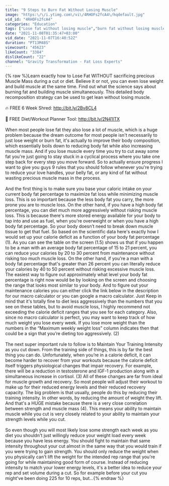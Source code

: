 ```yaml
---
title: "9 Steps to Burn Fat Without Losing Muscle"
image: "https:\/\/i.ytimg.com\/vi\/4RHOFs2fcA4\/hqdefault.jpg"
vid_id: "4RHOFs2fcA4"
categories: "Education"
tags: ["Lose fat without losing muscle","burn fat without losing muscle","lose weight without losing muscle"]
date: "2021-11-08T01:35:47+03:00"
vid_date: "2021-11-07T16:40:52Z"
duration: "PT13M48S"
viewcount: "45623"
likeCount: "3384"
dislikeCount: "22"
channel: "Gravity Transformation - Fat Loss Experts"
---
```

{% raw %}Learn exactly how to Lose Fat WITHOUT sacrificing precious Muscle Mass during a cut or diet. Believe it or not, you can even lose weight and build muscle at the same time. Find out what the science says about burning fat and building muscle simultaneously. This detailed body recomposition strategy can be used to get lean without losing muscle.  <br /><br />🔥 FREE 6 Week Shred: <a rel="nofollow" target="blank" href="http://bit.ly/2Bv8CL4">http://bit.ly/2Bv8CL4</a><br /><br />📲 FREE Diet/Workout Planner Tool: <a rel="nofollow" target="blank" href="http://bit.ly/2N41lTX">http://bit.ly/2N41lTX</a><br /><br />When most people lose fat they also lose a lot of muscle, which is a huge problem because the dream outcome for most people isn't necessarily to just lose weight or burn fat, it's actually to improve their body composition, which essentially boils down to reducing body fat while also increasing muscle mass. And if you lose muscle every time you try to cut away some fat you're just going to stay stuck in a cyclical process where you take one step back for every step you move forward. So to actually ensure progress I want to give you guys 9 rules that you should follow whenever you're trying to reduce your love handles, your belly fat, or any kind of fat without wasting precious muscle mass in the process. <br /><br />And the first thing is to make sure you base your caloric intake on your current body fat percentage to maximize fat loss while minimizing muscle loss. This is so important because the less body fat you carry, the more prone you are to muscle loss. On the other hand, if you have a high body fat percentage, you can diet much more aggressively without risking muscle loss. This is because there's more stored energy available for your body to tap into and use as fuel, when you're overweight or when you have a high body fat percentage. So your body doesn’t need to break down muscle tissue to get that fuel. So based on the scientific data here's exactly how I would set up your calorie deficit as a function of your body fat percentage (1). As you can see the table on the screen (1.5) shows us that if you happen to be a man with an average body fat percentage of 15 to 21 percent, you can reduce your calories by 20 to 30 percent from maintenance without risking too much muscle loss. On the other hand, if you're a man with a body fat percentage that's greater than 26 percent you can literally reduce your calories by 40 to 50 percent without risking excessive muscle loss. The easiest way to figure out approximately what level your body fat percentage is right now would be by looking on the screen and choosing the range that looks most similar to your body. And to figure out your maintenance calories you can either click the link below in the description for our macro calculator or you can google a macro calculator. Just Keep in mind that it's totally fine to diet less aggressively than the numbers that you see on these tables, but to avoid muscle loss, I highly recommend not exceeding the calorie deficit ranges that you see for each category. Also, since no macro calculator is perfect, you may want to keep track of how much weight you lose every week. If you lose more weight than the numbers in the “Maximum weekly weight loss” column indicates then that could be a sign that you’re dieting too aggressively. (2)<br /><br />The next super important rule to follow is to Maintain Your Training Intensity as you cut down. From the training side of things, this is by far the best thing you can do. Unfortunately, when you’re in a calorie deficit, it can become harder to recover from your workouts because the calorie deficit itself triggers physiological changes that impair recovery. For example, there will be a reduction in testosterone and IGF-1 production along with a simultaneous increase in cortisol. (3) All of these changes are far from ideal for muscle growth and recovery. So most people will adjust their workout to make up for their reduced energy levels and their reduced recovery capacity. The big problem is that usually, people do this by reducing their training intensity. In other words, by reducing the amount of weight they lift. And that's a HUGE mistake because there is a very close correlation between strength and muscle mass (4). This means your ability to maintain muscle while you cut is very closely related to your ability to maintain your strength levels while you cut. <br /><br />So even though you will most likely lose some strength each week as you diet you shouldn't just willingly reduce your weight load every week because you have less energy. You should fight to maintain that same intensity throughout your cut almost in the same way that you would train if you were trying to gain strength. You should only reduce the weight when you physically can't lift the weight for the intended rep range that you're going for while maintaining good form of course. Instead of reducing intensity to match your lower energy levels, it's a better idea to reduce your rep and set volume during a cut. So for example before your cut you might've been doing 225 for 10 reps, but...{% endraw %}

